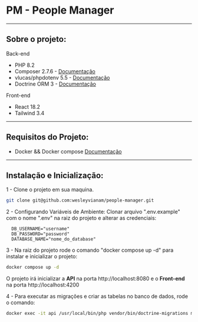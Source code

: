 # PM - People Manager

---
## Sobre o projeto:
Back-end
* PHP 8.2
* Composer 2.7.6 - [Documentação](https://getcomposer.org/doc/)
* vlucas/phpdotenv 5.5 - [Documentação](https://github.com/vlucas/phpdotenv)
* Doctrine ORM 3 - [Documentação](https://www.doctrine-project.org/)

Front-end
* React 18.2
* Tailwind 3.4

--- 
## Requisitos do Projeto:
 * Docker && Docker compose [Documentação](https://docs.docker.com/engine/install/) 

--- 
## Instalação e Inicialização:
1 - Clone o projeto em sua maquina.
```bash
git clone git@github.com:wesleyvianam/people-manager.git
```

2 - Configurando Variáveis de Ambiente: Clonar arquivo ".env.example" com o nome ".env" na raiz do projeto e alterar as credenciais:

      DB_USERNAME="username"
      DB_PASSWORD="password"
      DATABASE_NAME="nome_do_database"

3 - Na raiz do projeto rode o comando "docker compose up -d" para instalar e inicializar o projeto:
```bash
docker compose up -d
```
O projeto irá inicializar a **API** na porta http://localhost:8080 e o **Front-end** na porta http://localhost:4200

4 - Para executar as migrações e criar as tabelas no banco de dados, rode o comando:
```bash
docker exec -it api /usr/local/bin/php vendor/bin/doctrine-migrations migrations:migrate
```

